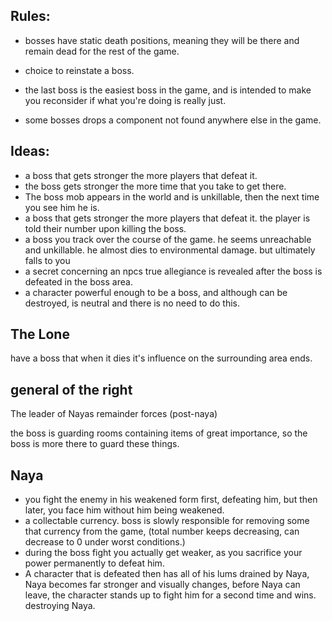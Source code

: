 ## Rules:

* bosses have static death positions, meaning they will be there and remain dead for the rest of the game.
* choice to reinstate a boss.

* the last boss is the easiest boss in the game, and is intended to make you reconsider if what you're doing is really just.
* some bosses drops a component not found anywhere else in the game.

## Ideas:

* a boss that gets stronger the more players that defeat it.
* the boss gets stronger the more time that you take to get there.
* The boss mob appears in the world and is unkillable, then the next time you see him he is.
* a boss that gets stronger the more players that defeat it. the player is told their number upon killing the boss.
* a boss you track over the course of the game. he seems unreachable and unkillable. he almost dies to environmental damage. but ultimately falls to you
* a secret concerning an npcs true allegiance is revealed after the boss is defeated in the boss area.
* a character powerful enough to be a boss, and although can be destroyed, is neutral and there is no need to do this.

## The Lone

have a boss that when it dies it's influence on the surrounding area ends.

## general of the right

The leader of Nayas remainder forces (post-naya)

the boss is guarding rooms containing items of great importance, so the boss is more there to guard these things.

## Naya


* you fight the enemy in his weakened form first, defeating him, but then later, you face him without him being weakened.
* a collectable currency. boss is slowly responsible for removing some that currency from the game, (total number keeps decreasing, can decrease to 0 under worst conditions.)
* during the boss fight you actually get weaker, as you sacrifice your power permanently to defeat him.
* A character that is defeated then has all of his lums drained by Naya, Naya becomes far stronger and visually changes, before Naya can leave, the character stands up to fight him for a second time and wins. destroying Naya.